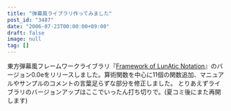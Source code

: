 ```yaml
---
title: "弾幕風ライブラリ作ってみました"
post_id: "3487"
date: "2006-07-23T00:00:00+09:00"
draft: false
image: null
tag: []
---
```



東方弾幕風フレームワークライブラリ『[Framework of LunAtic Notation](/tag/flan)』のバージョン0.0eをリリースしました。算術関数を中心に11個の関数追加、マニュアルやサンプルのコメントの言葉足らずな部分を修正しました。 とりあえずライブラリのバージョンアップはここでいったん打ち切りで。(夏コミ後にまた再開します)
